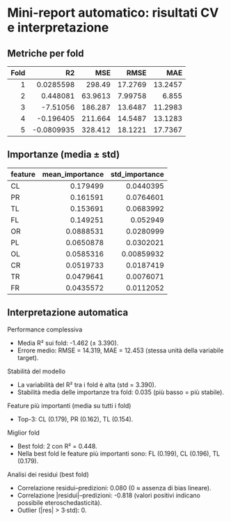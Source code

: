 # Mini-report automatico: risultati CV e interpretazione

## Metriche per fold

|   Fold |         R2 |      MSE |     RMSE |     MAE |
|-------:|-----------:|---------:|---------:|--------:|
|      1 |  0.0285598 | 298.49   | 17.2769  | 13.2457 |
|      2 |  0.448081  |  63.9613 |  7.99758 |  6.855  |
|      3 | -7.51056   | 186.287  | 13.6487  | 11.2983 |
|      4 | -0.196405  | 211.664  | 14.5487  | 13.1283 |
|      5 | -0.0809935 | 328.412  | 18.1221  | 17.7367 |

## Importanze (media ± std)

| feature   |   mean_importance |   std_importance |
|:----------|------------------:|-----------------:|
| CL        |         0.179499  |       0.0440395  |
| PR        |         0.161591  |       0.0764601  |
| TL        |         0.153691  |       0.0683992  |
| FL        |         0.149251  |       0.052949   |
| OR        |         0.0888531 |       0.0280999  |
| PL        |         0.0650878 |       0.0302021  |
| OL        |         0.0585316 |       0.00859932 |
| CR        |         0.0519733 |       0.0187419  |
| TR        |         0.0479641 |       0.0076071  |
| FR        |         0.0435572 |       0.0112052  |

## Interpretazione automatica

Performance complessiva
- Media R² sui fold: -1.462 (± 3.390).
- Errore medio: RMSE = 14.319, MAE = 12.453 (stessa unità della variabile target).

Stabilità del modello
- La variabilità del R² tra i fold è alta (std = 3.390).
- Stabilità media delle importanze tra fold: 0.035 (più basso = più stabile).

Feature più importanti (media su tutti i fold)
- Top-3: CL (0.179), PR (0.162), TL (0.154).

Miglior fold
- Best fold: 2 con R² = 0.448.
- Nella best fold le feature più importanti sono: FL (0.199), CL (0.196), TL (0.179).

Analisi dei residui (best fold)
- Correlazione residui–predizioni: 0.080 (0 ≈ assenza di bias lineare).
- Correlazione |residui|–predizioni: -0.818 (valori positivi indicano possibile eteroschedasticità).
- Outlier (|res| > 3·std): 0.
